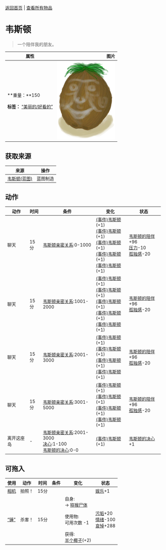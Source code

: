 [返回首页](index.md)   |  [查看所有物品](object.md)
# 韦斯顿  
> 一个陪伴我的朋友。  
  
  属性  |   图片   
 ----  |  ----:   
 **重量：**150<br><br>**标签：**	[“美丽的/好看的”](tag_Pretty.md)  |  ![](Sprite/Weston.png)   
  
## 获取来源  
来源  |  操作  
----  |  ----  
[韦斯顿(蓝图)](Bp_Weston.md)  |  蓝图制造  
## 动作  
动作  |  时间  |  条件  |  变化  |  状态  
----  |  ----  |  ----  |  ----  |  ----  
聊天  |  15分  |  [韦斯顿亲密关系](WestonPropinquity.md):0-1000  |  [(事件)韦斯顿](Event_Weston0a.md)(+1)<br>[(事件)韦斯顿](Event_Weston0b.md)(+1)<br>[(事件)韦斯顿](Event_Weston0c.md)(+1)<br>[(事件)韦斯顿](Event_Weston0d.md)(+1)<br>[(事件)韦斯顿](Event_Weston0e.md)(+1)  |  [韦斯顿的陪伴](WestonCompany.md)+96<br>[压力](Stress.md)-10<br>[孤独感](Loneliness.md)-20  
聊天  |  15分  |  [韦斯顿亲密关系](WestonPropinquity.md):1001-2000  |  [(事件)韦斯顿](Event_Weston1a.md)(+1)<br>[(事件)韦斯顿](Event_Weston1b.md)(+1)<br>[(事件)韦斯顿](Event_Weston1c.md)(+1)<br>[(事件)韦斯顿](Event_Weston1d.md)(+1)<br>[(事件)韦斯顿](Event_Weston1e.md)(+1)  |  [韦斯顿的陪伴](WestonCompany.md)+96<br>[孤独感](Loneliness.md)-20  
聊天  |  15分  |  [韦斯顿亲密关系](WestonPropinquity.md):2001-3000  |  [(事件)韦斯顿](Event_Weston2a.md)(+1)<br>[(事件)韦斯顿](Event_Weston2b.md)(+1)<br>[(事件)韦斯顿](Event_Weston2c.md)(+1)<br>[(事件)韦斯顿](Event_Weston2d.md)(+1)  |  [韦斯顿的陪伴](WestonCompany.md)+96<br>[孤独感](Loneliness.md)-20  
聊天  |  15分  |  [韦斯顿亲密关系](WestonPropinquity.md):3001-5000  |  [(事件)韦斯顿](Event_Weston3a.md)(+1)<br>[(事件)韦斯顿](Event_Weston3b.md)(+1)<br>[(事件)韦斯顿](Event_Weston3c.md)(+1)<br>[(事件)韦斯顿](Event_Weston3d.md)(+1)  |  [韦斯顿的陪伴](WestonCompany.md)+96<br>[孤独感](Loneliness.md)-20  
离开这座岛  |  -  |  [韦斯顿亲密关系](WestonPropinquity.md):2001-3000<br>[决心](Determination.md):1-100<br>[韦斯顿的决心](WestonDetermination.md):0-0  |  [(事件)韦斯顿](Event_WestonIslandEscape1.md)(+1)  |  [韦斯顿的决心](WestonDetermination.md)+1  
## 可拖入  
使用  |  动作  |  时间  |  条件  |  变化  |  状态  
----  |  ----  |  ----  |  ----  |  ----  |  ----  
[相机](Camera.md)  |  拍照！  |  15分  |    |    |  [娱乐](Entertainment.md)+1  
[“锤”](tag_Hammer.md)  |  杀害！  |  15分  |    |  自身:<br>→ [猕猴尸体](MacaqueCarcass.md)<br><br>使用物:<br>可用次数  -1<br><br>获得:<br>[半个椰子](CoconutHalf.md)(+2)<br>  |  [污垢](Filth.md)+20<br>[情绪](Morale.md)-100<br>[哀悼](Mourning.md)+288  
